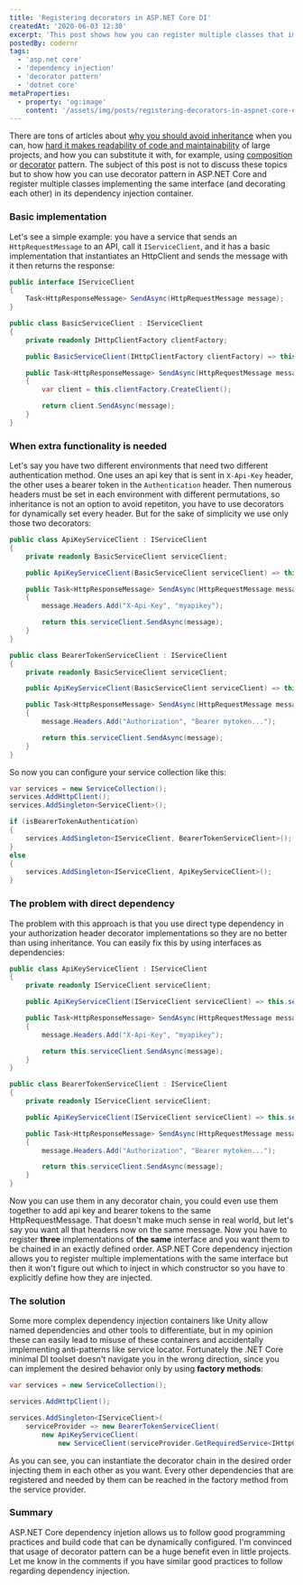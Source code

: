 ```yaml
---
title: 'Registering decorators in ASP.NET Core DI'
createdAt: '2020-06-03 12:30'
excerpt: 'This post shows how you can register multiple classes that implement the same interface and decorate each other in ASP.NET Core dependency injection container'
postedBy: codernr
tags:
  - 'asp.net core'
  - 'dependency injection'
  - 'decorator pattern'
  - 'dotnet core'
metaProperties:
  - property: 'og:image'
    content: '/assets/img/posts/registering-decorators-in-aspnet-core-di.png'
---
```


There are tons of articles about [why you should avoid inheritance](https://codeburst.io/inheritance-is-evil-stop-using-it-6c4f1caf5117) when you can, how [hard it makes readability of code and maintainability](http://neethack.com/2017/04/Why-inheritance-is-bad/) of large projects, and how you can substitute it with, for example, using [composition](https://medium.com/better-programming/composition-over-inheritance-b58264af8c21) or [decorator](https://dzone.com/articles/is-inheritance-dead) pattern. The subject of this post is not to discuss these topics but to show how you can use decorator pattern in ASP.NET Core and register multiple classes implementing the same interface (and decorating each other) in its dependency injection container.

### Basic implementation

Let's see a simple example: you have a service that sends an `HttpRequestMessage` to an API, call it `IServiceClient`, and it has a basic implementation that instantiates an HttpClient and sends the message with it then returns the response:

```cs
public interface IServiceClient
{
    Task<HttpResponseMessage> SendAsync(HttpRequestMessage message);
}

public class BasicServiceClient : IServiceClient
{
    private readonly IHttpClientFactory clientFactory;

    public BasicServiceClient(IHttpClientFactory clientFactory) => this.clientFactory = clientFactory;

    public Task<HttpResponseMessage> SendAsync(HttpRequestMessage message)
    {
        var client = this.clientFactory.CreateClient();

        return client.SendAsync(message);
    }
}
```

### When extra functionality is needed

Let's say you have two different environments that need two different authentication method. One uses an api key that is sent in `X-Api-Key` header, the other uses a bearer token in the `Authentication` header. Then numerous headers must be set in each environment with different permutations, so inheritance is not an option to avoid repetiton, you have to use decorators for dynamically set every header. But for the sake of simplicity we use only those two decorators:

```cs
public class ApiKeyServiceClient : IServiceClient
{
    private readonly BasicServiceClient serviceClient;

    public ApiKeyServiceClient(BasicServiceClient serviceClient) => this.serviceClient = serviceClient;

    public Task<HttpResponseMessage> SendAsync(HttpRequestMessage message)
    {
        message.Headers.Add("X-Api-Key", "myapikey");

        return this.serviceClient.SendAsync(message);
    }
}

public class BearerTokenServiceClient : IServiceClient
{
    private readonly BasicServiceClient serviceClient;

    public ApiKeyServiceClient(BasicServiceClient serviceClient) => this.serviceClient = serviceClient;

    public Task<HttpResponseMessage> SendAsync(HttpRequestMessage message)
    {
        message.Headers.Add("Authorization", "Bearer mytoken...");

        return this.serviceClient.SendAsync(message);
    }
}
```

So now you can configure your service collection like this:

```cs
var services = new ServiceCollection();
services.AddHttpClient();
services.AddSingleton<ServiceClient>();

if (isBearerTokenAuthentication)
{
    services.AddSingleton<IServiceClient, BearerTokenServiceClient>();
}
else
{
    services.AddSingleton<IServiceClient, ApiKeyServiceClient>();
}
```

### The problem with direct dependency

The problem with this approach is that you use direct type dependency in your authorization header decorator implementations so they are no better than using inheritance. You can easily fix this by using interfaces as dependencies:

```cs
public class ApiKeyServiceClient : IServiceClient
{
    private readonly IServiceClient serviceClient;

    public ApiKeyServiceClient(IServiceClient serviceClient) => this.serviceClient = serviceClient;

    public Task<HttpResponseMessage> SendAsync(HttpRequestMessage message)
    {
        message.Headers.Add("X-Api-Key", "myapikey");

        return this.serviceClient.SendAsync(message);
    }
}

public class BearerTokenServiceClient : IServiceClient
{
    private readonly IServiceClient serviceClient;

    public ApiKeyServiceClient(IServiceClient serviceClient) => this.serviceClient = serviceClient;

    public Task<HttpResponseMessage> SendAsync(HttpRequestMessage message)
    {
        message.Headers.Add("Authorization", "Bearer mytoken...");

        return this.serviceClient.SendAsync(message);
    }
}
```

Now you can use them in any decorator chain, you could even use them together to add api key and bearer tokens to the same HttpRequestMessage. That doesn't make much sense in real world, but let's say you want all that headers now on the same message. Now you have to register **three** implementations of **the same** interface and you want them to be chained in an exactly defined order. ASP.NET Core dependency injection allows you to register multiple implementations with the same interface but then it won't figure out which to inject in which constructor so you have to explicitly define how they are injected.

### The solution 

Some more complex dependency injection containers like Unity allow named dependencies and other tools to differentiate, but in my opinion these can easily lead to misuse of these containers and accidentally implementing anti-patterns like service locator. Fortunately the .NET Core minimal DI toolset doesn't navigate you in the wrong direction, since you can implement the desired behavior only by using **factory methods**:

```cs
var services = new ServiceCollection();

services.AddHttpClient();

services.AddSingleton<IServiceClient>(
    serviceProvider => new BearerTokenServiceClient(
        new ApiKeyServiceClient(
            new ServiceClient(serviceProvider.GetRequiredService<IHttpClientFactory>()))));
```

As you can see, you can instantiate the decorator chain in the desired order injecting them in each other as you want. Every other dependencies that are registered and needed by them can be reached in the factory method from the service provider.

### Summary

ASP.NET Core dependency injetion allows us to follow good programming practices and build code that can be dynamically configured. I'm convinced that usage of decorator pattern can be a huge benefit even in little projects. Let me know in the comments if you have similar good practices to follow regarding dependency injection.